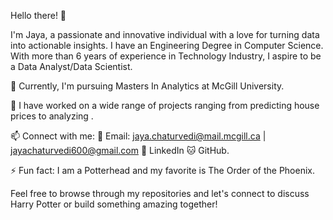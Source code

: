 Hello there! 👋

I'm Jaya, a passionate and innovative individual with a love for turning data into actionable insights. I have an Engineering Degree in Computer Science.
With more than 6 years of experience in Technology Industry, I aspire to be a Data Analyst/Data Scientist.

🔭 Currently, I'm pursuing Masters In Analytics at McGill University.

🌱 I have worked on a wide range of projects ranging from predicting house prices to analyzing  .

📫 Connect with me:
📧 Email: jaya.chaturvedi@mail.mcgill.ca | jayachaturvedi600@gmail.com
🔗 LinkedIn
🐱 GitHub.

⚡ Fun fact: I am a Potterhead and my favorite is The Order of the Phoenix.

Feel free to browse through my repositories and let's connect to discuss Harry Potter or build something amazing together!
